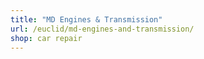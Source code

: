 ```yaml
---
title: "MD Engines & Transmission"
url: /euclid/md-engines-and-transmission/
shop: car repair
---
```

